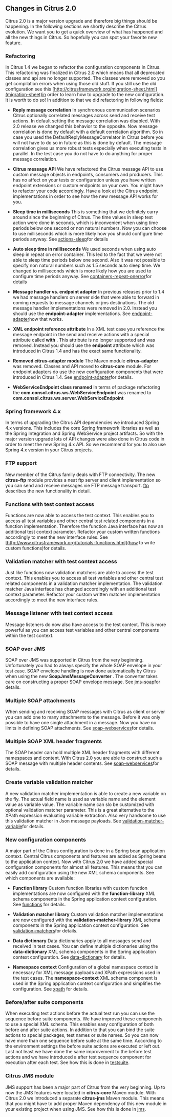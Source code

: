 ## Changes in Citrus 2.0

Citrus 2.0 is a major version upgrade and therefore big things should be happening. In the following sections we shortly describe the Citrus evolution. We want you to get a quick overview of what has happened and all the new things in Citrus. So hopefully you can spot your favorite new feature.

### Refactoring

In Citrus 1.4 we began to refactor the configuration components in Citrus. This refactoring was finalized in Citrus 2.0 which means that all deprecated classes and api are no longer supported. The classes were removed so you get compilation errors when using those old stuff. If you still use the old configuration see this [http://citrusframework.org/migration-sheet.html](migration-sheet)in order to learn how to upgrade to the new configuration. It is worth to do so! In addition to that we did refactoring in following fields:

*  **Reply message correlation** In synchronous communication scenarios Citrus optionally correlated messages across send and receive test actions. In default setting the message correlation was disabled. With 2.0 release we changed this behavior to the opposite. Now message correlation is done by default with a default correlation algorithm. So in case you used the DefaultReplyMessageCorrelator in Citrus before you will not have to do so in future as this is done by default. The message correlation gives us more robust tests especially when executing tests in parallel. In the test case you do not have to do anything for proper message correlation.

*  **Citrus message API** We have refactored the Citrus message API to use custom message objects in endpoints, consumers and producers. This has no affect on your tests or configuration unless you have written endpoint extensions or custom endpoints on your own. You might have to refactor your code accordingly. Have a look at the Citrus endpoint implementations in order to see how the new message API works for you.

*  **Sleep time in milliseconds** This is something that we definitely carry around since the beginning of Citrus. The time values in sleep test action were done in seconds, which is inconvenient when using time periods below one second or non natural numbers. Now you can choose to use milliseconds which is more likely how you should configure time periods anyway. See [actions-sleep](actions-sleep)for details

*  **Auto sleep time in milliseconds** We used seconds when using auto sleep in repeat on error container. This led to the fact that we were not able to sleep time periods below one second. Also it was not possible to specify non natural numbers such as 1.5 seconds auto sleep time. We changed to milliseconds which is more likely how you are used to configure time periods anyway. See [containers-repeat-onerror](containers-repeat-onerror)for details

*  **Message handler vs. endpoint adapter** In previous releases prior to 1.4 we had message handlers on server side that were able to forward in coming requests to message channels or jms destinations. The old message handler implementations were removed in 2.0. Instead you should use the **endpoint-adapter** implementations. See [endpoint-adapter](endpoint-adapter)how that works.

*  **XML endpoint reference attribute** In a XML test case you reference the message endpoint in the send and receive actions with a special attribute called **with** . This attribute is no longer supported and was removed. Instead you should use the **endpoint** attribute which was introduced in Citrus 1.4 and has the exact same functionality.

*  **Removed citrus-adapter module** The Maven module **citrus-adapter** was removed. Classes and API moved to **citrus-core** module. For endpoint adapters do use the new configuration components that were introduced in Citrus 1.4. See [endpoint-adapter](endpoint-adapter)for details.

*  **WebServiceEndpoint class renamed** In terms of package refactoring the **com.consol.citrus.ws.WebServiceEndpoint** was renamed to **com.consol.citrus.ws.server.WebServiceEndpoint** 



### Spring framework 4.x

In terms of upgrading the Citrus API dependencies we introduced Spring 4.x versions. This includes the core Spring framework libraries as well as the Spring Integration and Spring WebService project artifacts. So with the major version upgrade lots of API changes were also done in Citrus code in order to meet the new Spring 4.x API. So we recommend for you to also use Spring 4.x version in your Citrus projects.

### FTP support

New member of the Citrus family deals with FTP connectivity. The new **citrus-ftp** module provides a neat ftp server and client implementation so you can send and receive messages vie FTP message transport. [ftp](ftp) describes the new functionality in detail.

### Functions with test context access

Functions are now able to access the test context. This enables you to access all test variables and other central test related components in a function implementation. Therefore the function Java interface has now an additional test context parameter. Refactor your custom written functions accordingly to meet the new interface rules. See [http://www.citrusframework.org/tutorials-functions.html](how to write custom functions)for details.

### Validation matcher with test context access

Just like functions now validation matchers are able to access the test context. This enables you to access all test variables and other central test related components in a validation matcher implementation. The validation matcher Java interface has changed accordingly with an additional test context parameter. Refactor your custom written matcher implementation accordingly to meet the new interface rules.

### Message listener with test context access

Message listeners do now also have access to the test context. This is more powerful as you can access test variables and other central components within the test context.

### SOAP over JMS

SOAP over JMS was supported in Citrus from the very beginning. Unfortunately you had to always specify the whole SOAP envelope in your test case. SOAP envelope handling is now done automatically by Citrus when using the new **SoapJmsMessageConverter** . The converter takes care on constructing a proper SOAP envelope message. See [jms-soap](jms-soap)for details.

### Multiple SOAP attachments

When sending and receiving SOAP messages with Citrus as client or server you can add one to many attachments to the message. Before it was only possible to have one single attachment in a message. Now you have no limits in defining SOAP attachments. See [soap-webservices](soap-webservices)for details.

### Multiple SOAP XML header fragments

The SOAP header can hold multiple XML header fragments with different namespaces and content. With Citrus 2.0 you are able to construct such a SOAP message with multiple header contents. See [soap-webservices](soap-webservices)for details.

### Create variable validation matcher

A new validation matcher implementation is able to create a new variable on the fly. The actual field name is used as variable name and the element value as variable value. The variable name can slo be customized with optional validation matcher parameter. This is a great alternative to the XPath expression evaluating variable extraction. Also very handsome to use this validation matcher in Json message payloads. See [validation-matcher-variable](validation-matcher-variable)for details.

### New configuration components

A major part of the Citrus configuration is done in a Spring bean application context. Central Citrus components and features are added as Spring beans to the application context. Now with Citrus 2.0 we have added special configuration components for almost all features. This means that you can easily add configuration using the new XML schema components. See which components are available:

*  **Function library** Custom function libraries with custom function implementations are now configured with the **function-library** XML schema components in the Spring application context configuration. See [functions](functions) for details.

*  **Validation matcher library** Custom validation matcher implementations are now configured with the **validation-matcher-library** XML schema components in the Spring application context configuration. See [validation-matchers](validation-matchers)for details.

*  **Data dictionary** Data dictionaries apply to all messages send and received in test cases. You can define multiple dictionaries using the **data-dictionary** XML schema components in the Spring application context configuration. See [data-dictionary](data-dictionary) for details.

*  **Namespace context** Configuration of a global namespace context is necessary for XML message payloads and XPath expressions used in the test cases. The **namespace-context** XML schema component is used in the Spring application context configuration and simplifies the configuration. See [xpath](xpath) for details.



### Before/after suite components

When executing test actions before the actual test run you can use the sequence before suite components. We have improved these components to use a special XML schema. This enables easy configuration of both before and after suite actions. In addition to that you can bind the suite actions to special packages, test names or suite names. So you can now have more than one sequence before suite at the same time. According to the environment settings the before suite actions are executed or left out. Last not least we have done the same improvement to the before test actions and we have introduced a after test sequence component for execution after each test. See how this is done in [testsuite](testsuite).

### Citrus JMS module

JMS support has been a major part of Citrus from the very beginning. Up to now the JMS features were located in **citrus-core** Maven module. With Citrus 2.0 we introduced a separate **citrus-jms** Maven module. This means that you might have to add proper Maven dependency of this new module in your existing project when using JMS. See how this is done in [jms](jms).

